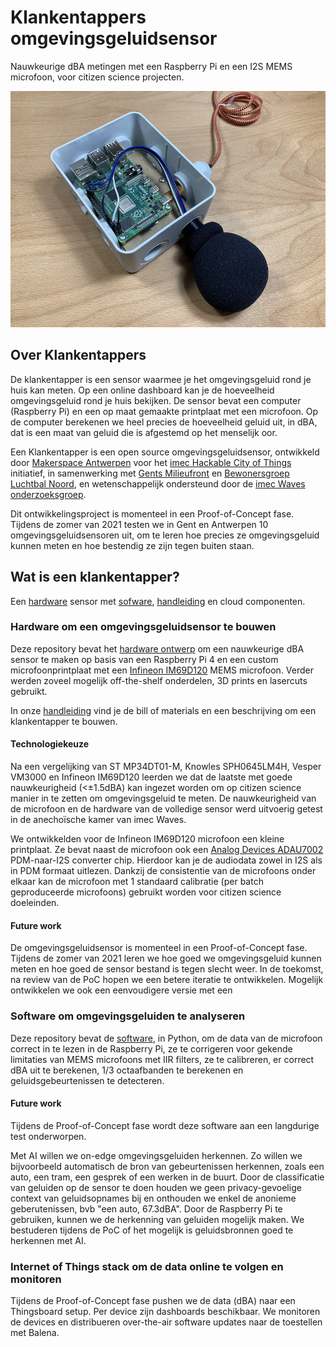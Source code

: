 # Klankentappers omgevingsgeluidsensor

Nauwkeurige dBA metingen met een Raspberry Pi en een I2S MEMS microfoon, voor citizen science projecten.

![klankentapper](/documentation/imgs/hardware_windkap.png)

## Over Klankentappers

De klankentapper is een sensor waarmee je het omgevingsgeluid rond je huis kan meten. Op een online dashboard kan je de hoeveelheid omgevingsgeluid rond je huis bekijken. De sensor bevat een computer (Raspberry Pi) en een op maat gemaakte printplaat met een microfoon. Op de computer berekenen we heel precies de hoeveelheid geluid uit, in dBA, dat is een maat van geluid die is afgestemd op het menselijk oor. 

Een Klankentapper is een open source omgevingsgeluidsensor, ontwikkeld door [Makerspace Antwerpen](https://www.makerspacea.be/) voor het [imec Hackable City of Things](https://www.imeccityofthings.be/en/projecten/hackable-city-of-things_2) initiatief, in samenwerking met [Gents Milieufront](https://www.gentsmilieufront.be/) en [Bewonersgroep Luchtbal Noord](https://www.facebook.com/BewonersgroepLuchtbalNoord/), en wetenschappelijk ondersteund door de [imec Waves onderzoeksgroep](https://www.waves.intec.ugent.be/).

Dit ontwikkelingsproject is momenteel in een Proof-of-Concept fase. Tijdens de zomer van 2021 testen we in Gent en Antwerpen 10 omgevingsgeluidsensoren uit, om te leren hoe precies ze omgevingsgeluid kunnen meten en hoe bestendig ze zijn tegen buiten staan.

## Wat is een klankentapper?

Een [hardware](/hardware/) sensor met [sofware](/src/), [handleiding](/documentation/) en cloud componenten.

### Hardware om een omgevingsgeluidsensor te bouwen

Deze repository bevat het [hardware ontwerp](/hardware/) om een nauwkeurige dBA sensor te maken op basis van een Raspberry Pi 4 en een custom microfoonprintplaat met een [Infineon IM69D120](https://www.infineon.com/cms/en/product/sensor/mems-microphones/mems-microphones-for-consumer/im69d120/) MEMS microfoon. Verder werden zoveel mogelijk off-the-shelf onderdelen, 3D prints en lasercuts gebruikt. 

In onze [handleiding](/documentation/) vind je de bill of materials en een beschrijving om een klankentapper te bouwen.

#### Technologiekeuze

Na een vergelijking van ST MP34DT01-M, Knowles SPH0645LM4H, Vesper VM3000 en Infineon IM69D120 leerden we dat de laatste met goede nauwkeurigheid (<±1.5dBA) kan ingezet worden om op citizen science manier in te zetten om omgevingsgeluid te meten. De nauwkeurigheid van de microfoon en de hardware van de volledige sensor werd uitvoerig getest in de anechoïsche kamer van imec Waves. 

We ontwikkelden voor de Infineon IM69D120 microfoon een kleine printplaat. Ze bevat naast de microfoon ook een [Analog Devices ADAU7002](https://www.analog.com/en/products/adau7002.html#product-overview) PDM-naar-I2S converter chip. Hierdoor kan je de audiodata zowel in I2S als in PDM formaat uitlezen. Dankzij de consistentie van de microfoons onder elkaar kan de microfoon met 1 standaard calibratie (per batch geproduceerde microfoons) gebruikt worden voor citizen science doeleinden.

#### Future work

De omgevingsgeluidsensor is momenteel in een Proof-of-Concept fase. Tijdens de zomer van 2021 leren we hoe goed we omgevingsgeluid kunnen meten en hoe goed de sensor bestand is tegen slecht weer. In de toekomst, na review van de PoC hopen we een betere iteratie te ontwikkelen. Mogelijk ontwikkelen we ook een eenvoudigere versie met een 

### Software om omgevingsgeluiden te analyseren

Deze repository bevat de [software](/src/), in Python, om de data van de microfoon correct in te lezen in de Raspberry Pi, ze te corrigeren voor gekende limitaties van MEMS microfoons met IIR filters, ze te calibreren, er correct dBA uit te berekenen, 1/3 octaafbanden te berekenen en geluidsgebeurtenissen te detecteren.

#### Future work

Tijdens de Proof-of-Concept fase wordt deze software aan een langdurige test onderworpen.

Met AI willen we on-edge omgevingsgeluiden herkennen. Zo willen we bijvoorbeeld automatisch de bron van gebeurtenissen herkennen, zoals een auto, een tram, een gesprek of een werken in de buurt. Door de classificatie van geluiden op de sensor te doen houden we geen privacy-gevoelige context van geluidsopnames bij en onthouden we enkel de anonieme geberutenissen, bvb "een auto, 67.3dBA". Door de Raspberry Pi te gebruiken, kunnen we de herkenning van geluiden mogelijk maken. We bestuderen tijdens de PoC of het mogelijk is geluidsbronnen goed te herkennen met AI.

### Internet of Things stack om de data online te volgen en monitoren

Tijdens de Proof-of-Concept fase pushen we de data (dBA) naar een Thingsboard setup. Per device zijn dashboards beschikbaar. We monitoren de devices en distribueren over-the-air software updates naar de toestellen met Balena.
